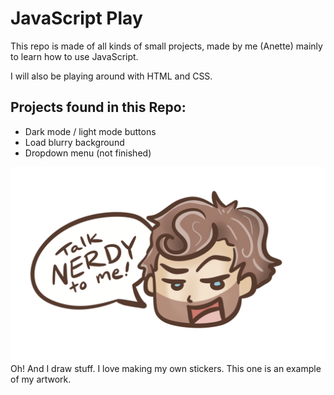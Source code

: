 
# JavaScript Play

This repo is made of all kinds of small projects, made by me (Anette) mainly to learn how to use JavaScript.

I will also be playing around with HTML and CSS.

## Projects found in this Repo:

- Dark mode / light mode buttons
- Load blurry background
- Dropdown menu (not finished)




![App Screenshot](https://github.com/elanetto/javascript-play/blob/main/event-methods/img/talk_nerdy_to_me.PNG?raw=true)
Oh! And I draw stuff. I love making my own stickers. This one is an example of my artwork.

